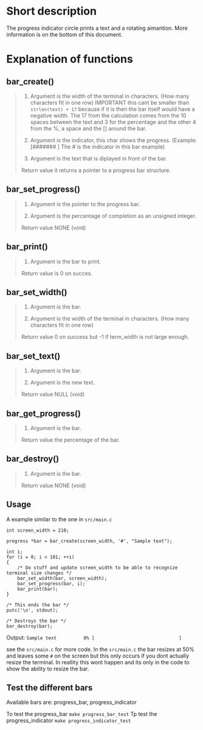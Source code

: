 # Short description
The progress indicator circle prints a text and a rotating aimantion. More information is on the bottom of this document.

# Explanation of functions

## bar_create()
> 
> 1. Argument 
> is the width of the terminal in characters. (How many characters fit in one row)
> IMPORTANT this cant be smaller than `strlen(text) + 17` because if it is then the bar itself would have a negative width.
> The 17 from the calculation comes from the 10 spaces between the text and 3 for the percentage and the other 4 from the %, a space and the [] around the bar.
> 
> 2. Argument
> is the indicator, this char shows the progress. (Example: [#######        ] The # is the indicator in this bar example)
> 
> 3. Argument
> is the text that is diplayed in front of the bar.
> 
> Return value
> it returns a pointer to a progress bar structure.

## bar_set_progress()
> 
> 1. Argument
> is the pointer to the progress bar.
> 
> 2. Argument
> is the percentage of completion as an unsigned integer.
> 
> Return value
> NONE (void)

## bar_print()
> 
> 1. Argument
> is the bar to print.
> 
> Return value
> is 0 on succes.

## bar_set_width()
> 
> 1. Argument
> is the bar.
> 
> 2. Argument
> is the width of the terminal in characters. (How many characters fit in one row)
> 
> Return value
> 0 on success but -1 if term_width is not large enough.

## bar_set_text()
> 
> 1. Argument
> is the bar.
> 
> 2. Argument
> is the new text.
> 
> Return value
> NULL (void)

## bar_get_progress()
> 
> 1. Argument
> is the bar.
> 
> Return value
> the percentage of the bar.

## bar_destroy()
> 
> 1. Argument
> is the bar.
> 
> Return value
> NONE (void)

## Usage

A example similar to the one in `src/main.c`

```
int screen_width = 210;

progress *bar = bar_create(screen_width, '#', "Sample text");

int i;
for (i = 0; i < 101; ++i)
{
    /* Do stuff and update screen_width to be able to recognize terminal size changes */
    bar_set_width(bar, screen_width);
    bar_set_progress(bar, i);
    bar_print(bar);
}

/* This ends the bar */
putc('\n', stdout);

/* Destroys the bar */
bar_destroy(bar);
```
Output:
`Sample text          0% [                               ]`

see the `src/main.c` for more code.
In the `src/main.c` the bar resizes at 50% and leaves some `#` on the screen but this only occurs if you dont actually resize the terminal.
In reallity this wont happen and its only in the code to show the ability to resize the bar.

## Test the different bars

Available bars are: progress_bar, progress_indicator

To test the progress_bar
`make progress_bar_test`
Tp test the progress_indicator
`make progress_indicator_test`




